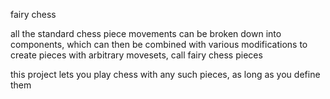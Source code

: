 fairy chess

all the standard chess piece movements can be broken down into components, which can then be combined with various modifications to create pieces with arbitrary movesets, call fairy chess pieces

this project lets you play chess with any such pieces, as long as you define them
